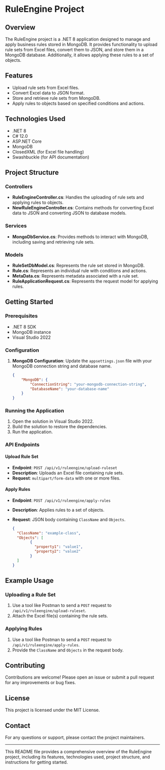# RuleEngine Project

## Overview

The RuleEngine project is a .NET 8 application designed to manage and apply business rules stored in MongoDB. It provides functionality to upload rule sets from Excel files, convert them to JSON, and store them in a MongoDB database. Additionally, it allows applying these rules to a set of objects.

## Features

- Upload rule sets from Excel files.
- Convert Excel data to JSON format.
- Store and retrieve rule sets from MongoDB.
- Apply rules to objects based on specified conditions and actions.

## Technologies Used

- .NET 8
- C# 12.0
- ASP.NET Core
- MongoDB
- ClosedXML (for Excel file handling)
- Swashbuckle (for API documentation)

## Project Structure

### Controllers

- **RuleEngineController.cs**: Handles the uploading of rule sets and applying rules to objects.
- **NewRuleEngineController.cs**: Contains methods for converting Excel data to JSON and converting JSON to database models.

### Services

- **MongoDbService.cs**: Provides methods to interact with MongoDB, including saving and retrieving rule sets.

### Models

- **RuleSetDbModel.cs**: Represents the rule set stored in MongoDB.
- **Rule.cs**: Represents an individual rule with conditions and actions.
- **MetaData.cs**: Represents metadata associated with a rule set.
- **RuleApplicationRequest.cs**: Represents the request model for applying rules.

## Getting Started

### Prerequisites

- .NET 8 SDK
- MongoDB instance
- Visual Studio 2022

### Configuration

1. **MongoDB Configuration**: Update the `appsettings.json` file with your MongoDB connection string and database name.

    ```json
    {
        "MongoDB": {
            "ConnectionString": "your-mongodb-connection-string",
            "DatabaseName": "your-database-name"
        }
    }
    ```

    
### Running the Application

1. Open the solution in Visual Studio 2022.
2. Build the solution to restore the dependencies.
3. Run the application.

### API Endpoints

#### Upload Rule Set

- **Endpoint**: `POST /api/v1/ruleengine/upload-ruleset`
- **Description**: Uploads an Excel file containing rule sets.
- **Request**: `multipart/form-data` with one or more files.

#### Apply Rules

- **Endpoint**: `POST /api/v1/ruleengine/apply-rules`
- **Description**: Applies rules to a set of objects.
- **Request**: JSON body containing `ClassName` and `Objects`.

    ```json
    {
      "ClassName": "example-class",
      "Objects": [
            {
              "property1": "value1",
              "property2": "value2"
            }
      ]
    }
    ```

    
## Example Usage

### Uploading a Rule Set

1. Use a tool like Postman to send a `POST` request to `/api/v1/ruleengine/upload-ruleset`.
2. Attach the Excel file(s) containing the rule sets.

### Applying Rules

1. Use a tool like Postman to send a `POST` request to `/api/v1/ruleengine/apply-rules`.
2. Provide the `ClassName` and `Objects` in the request body.

## Contributing

Contributions are welcome! Please open an issue or submit a pull request for any improvements or bug fixes.

## License

This project is licensed under the MIT License.

## Contact

For any questions or support, please contact the project maintainers.

---

This README file provides a comprehensive overview of the RuleEngine project, including its features, technologies used, project structure, and instructions for getting started.
